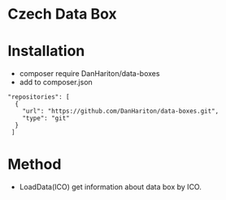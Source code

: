 # Czech Data Box

# Installation

* composer require DanHariton/data-boxes
* add to composer.json
``` 
"repositories": [
  {
    "url": "https://github.com/DanHariton/data-boxes.git",
    "type": "git"
  }
 ]
```

# Method

* LoadData(ICO) get information about data box by ICO.